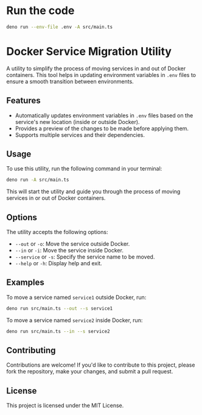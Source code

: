 # Run the code

```bash
deno run --env-file .env -A src/main.ts
```

# Docker Service Migration Utility

A utility to simplify the process of moving services in and out of Docker
containers. This tool helps in updating environment variables in `.env` files to
ensure a smooth transition between environments.

## Features

- Automatically updates environment variables in `.env` files based on the
  service's new location (inside or outside Docker).
- Provides a preview of the changes to be made before applying them.
- Supports multiple services and their dependencies.

## Usage

To use this utility, run the following command in your terminal:

```bash
deno run -A src/main.ts
```

This will start the utility and guide you through the process of moving services
in or out of Docker containers.

## Options

The utility accepts the following options:

- `--out` or `-o`: Move the service outside Docker.
- `--in` or `-i`: Move the service inside Docker.
- `--service` or `-s`: Specify the service name to be moved.
- `--help` or `-h`: Display help and exit.

## Examples

To move a service named `service1` outside Docker, run:

```bash
deno run src/main.ts --out --s service1
```

To move a service named `service2` inside Docker, run:

```bash
deno run src/main.ts --in --s service2
```

## Contributing

Contributions are welcome! If you'd like to contribute to this project, please
fork the repository, make your changes, and submit a pull request.

## License

This project is licensed under the MIT License.
